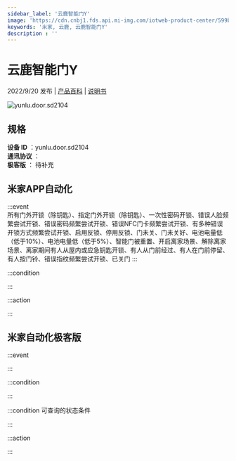 ```yaml
---
sidebar_label: '云鹿智能门Y'
image: 'https://cdn.cnbj1.fds.api.mi-img.com/iotweb-product-center/599b60b73c8bc6ee95a28b641f8aee82_1661596123923.png?GalaxyAccessKeyId=AKVGLQWBOVIRQ3XLEW&Expires=9223372036854775807&Signature=7Bi/BZSPueGL0UAUMLZgoUKAGvQ='
keywords: '米家, 云鹿, 云鹿智能门Y'
description : ''
---
```

# 云鹿智能门Y

2022/9/20 发布 | [产品百科](https://home.mi.com/webapp/content/baike/product/index.html?model=yunlu.door.sd2104/) | [说明书](https://home.mi.com/views/introduction.html?model=yunlu.door.sd2104&region=cn)

![yunlu.door.sd2104](https://cdn.cnbj1.fds.api.mi-img.com/iotweb-product-center/599b60b73c8bc6ee95a28b641f8aee82_1661596123923.png?GalaxyAccessKeyId=AKVGLQWBOVIRQ3XLEW&Expires=9223372036854775807&Signature=7Bi/BZSPueGL0UAUMLZgoUKAGvQ=)

## 规格  
> 
**设备 ID** ：yunlu.door.sd2104  
**通讯协议** ：  
**极客版**  ： 待补充 


## 米家APP自动化  

:::event  
所有门外开锁（除钥匙）、指定门外开锁（除钥匙）、一次性密码开锁、错误人脸频繁尝试开锁、错误密码频繁尝试开锁、错误NFC门卡频繁尝试开锁、有多种错误开锁方式频繁尝试开锁、启用反锁、停用反锁、门未关、门未关好、电池电量低（低于10%）、电池电量低（低于5%）、智能门被重置、开启离家场景、解除离家场景、离家期间有人从屋内或应急钥匙开锁、有人从门前经过、有人在门前停留、有人按门铃、错误指纹频繁尝试开锁、已关门
:::

:::condition  

:::

:::action   

:::

## 米家自动化极客版  

:::event  

:::

:::condition  

:::

:::condition 可查询的状态条件  

:::

:::action  

:::

        
